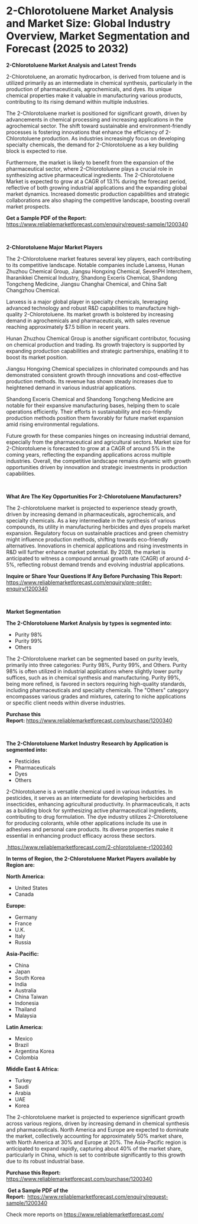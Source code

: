 <p><h1>2-Chlorotoluene Market Analysis and Market Size: Global Industry Overview, Market Segmentation and Forecast (2025 to 2032)</h1></p><p><strong>2-Chlorotoluene Market Analysis and Latest Trends</strong></p>
<p><p>2-Chlorotoluene, an aromatic hydrocarbon, is derived from toluene and is utilized primarily as an intermediate in chemical synthesis, particularly in the production of pharmaceuticals, agrochemicals, and dyes. Its unique chemical properties make it valuable in manufacturing various products, contributing to its rising demand within multiple industries.</p><p>The 2-Chlorotoluene market is positioned for significant growth, driven by advancements in chemical processing and increasing applications in the agrochemical sector. The shift toward sustainable and environment-friendly processes is fostering innovations that enhance the efficiency of 2-Chlorotoluene production. As industries increasingly focus on developing specialty chemicals, the demand for 2-Chlorotoluene as a key building block is expected to rise.</p><p>Furthermore, the market is likely to benefit from the expansion of the pharmaceutical sector, where 2-Chlorotoluene plays a crucial role in synthesizing active pharmaceutical ingredients. The 2-Chlorotoluene Market is expected to grow at a CAGR of 13.1% during the forecast period, reflective of both growing industrial applications and the expanding global market dynamics. Increased domestic production capabilities and strategic collaborations are also shaping the competitive landscape, boosting overall market prospects.</p></p>
<p><strong>Get a Sample PDF of the Report:&nbsp;</strong> <a href="https://www.reliablemarketforecast.com/enquiry/request-sample/1200340?utm_campaign=3099&utm_medium=2&utm_source=Github&utm_content=ia&utm_term=02042025&utm_id=2-chlorotoluene">https://www.reliablemarketforecast.com/enquiry/request-sample/1200340</a></p>
<p>&nbsp;</p>
<p><strong>2-Chlorotoluene Major Market Players</strong></p>
<p><p>The 2-Chlorotoluene market features several key players, each contributing to its competitive landscape. Notable companies include Lanxess, Hunan Zhuzhou Chemical Group, Jiangsu Hongxing Chemical, SevenPH Interchem, Iharanikkei Chemical Industry, Shandong Exceris Chemical, Shandong Tongcheng Medicine, Jiangsu Changhai Chemical, and China Salt Changzhou Chemical. </p><p>Lanxess is a major global player in specialty chemicals, leveraging advanced technology and robust R&D capabilities to manufacture high-quality 2-Chlorotoluene. Its market growth is bolstered by increasing demand in agrochemicals and pharmaceuticals, with sales revenue reaching approximately $7.5 billion in recent years.</p><p>Hunan Zhuzhou Chemical Group is another significant contributor, focusing on chemical production and trading. Its growth trajectory is supported by expanding production capabilities and strategic partnerships, enabling it to boost its market position. </p><p>Jiangsu Hongxing Chemical specializes in chlorinated compounds and has demonstrated consistent growth through innovations and cost-effective production methods. Its revenue has shown steady increases due to heightened demand in various industrial applications.</p><p>Shandong Exceris Chemical and Shandong Tongcheng Medicine are notable for their expansive manufacturing bases, helping them to scale operations efficiently. Their efforts in sustainability and eco-friendly production methods position them favorably for future market expansion amid rising environmental regulations.</p><p>Future growth for these companies hinges on increasing industrial demand, especially from the pharmaceutical and agricultural sectors. Market size for 2-Chlorotoluene is forecasted to grow at a CAGR of around 5% in the coming years, reflecting the expanding applications across multiple industries. Overall, the competitive landscape remains dynamic with growth opportunities driven by innovation and strategic investments in production capabilities.</p></p>
<p>&nbsp;</p>
<p><strong>What Are The Key Opportunities For 2-Chlorotoluene Manufacturers?</strong></p>
<p><p>The 2-chlorotoluene market is projected to experience steady growth, driven by increasing demand in pharmaceuticals, agrochemicals, and specialty chemicals. As a key intermediate in the synthesis of various compounds, its utility in manufacturing herbicides and dyes propels market expansion. Regulatory focus on sustainable practices and green chemistry might influence production methods, shifting towards eco-friendly alternatives. Innovations in chemical applications and rising investments in R&D will further enhance market potential. By 2028, the market is anticipated to witness a compound annual growth rate (CAGR) of around 4-5%, reflecting robust demand trends and evolving industrial applications.</p></p>
<p><strong>Inquire or Share Your Questions If Any Before Purchasing This Report:</strong> <a href="https://www.reliablemarketforecast.com/enquiry/pre-order-enquiry/1200340?utm_campaign=3099&utm_medium=2&utm_source=Github&utm_content=ia&utm_term=02042025&utm_id=2-chlorotoluene">https://www.reliablemarketforecast.com/enquiry/pre-order-enquiry/1200340</a></p>
<p>&nbsp;</p>
<p><strong>Market Segmentation</strong></p>
<p><strong>The 2-Chlorotoluene Market Analysis by types is segmented into:</strong></p>
<p><ul><li>Purity 98%</li><li>Purity 99%</li><li>Others</li></ul></p>
<p><p>The 2-Chlorotoluene market can be segmented based on purity levels, primarily into three categories: Purity 98%, Purity 99%, and Others. Purity 98% is often utilized in industrial applications where slightly lower purity suffices, such as in chemical synthesis and manufacturing. Purity 99%, being more refined, is favored in sectors requiring high-quality standards, including pharmaceuticals and specialty chemicals. The "Others" category encompasses various grades and mixtures, catering to niche applications or specific client needs within diverse industries.</p></p>
<p><strong>Purchase this Report:&nbsp;</strong><a href="https://www.reliablemarketforecast.com/purchase/1200340?utm_campaign=3099&utm_medium=2&utm_source=Github&utm_content=ia&utm_term=02042025&utm_id=2-chlorotoluene">https://www.reliablemarketforecast.com/purchase/1200340</a></p>
<p>&nbsp;</p>
<p><strong>The 2-Chlorotoluene Market Industry Research by Application is segmented into:</strong></p>
<p><ul><li>Pesticides</li><li>Pharmaceuticals</li><li>Dyes</li><li>Others</li></ul></p>
<p><p>2-Chlorotoluene is a versatile chemical used in various industries. In pesticides, it serves as an intermediate for developing herbicides and insecticides, enhancing agricultural productivity. In pharmaceuticals, it acts as a building block for synthesizing active pharmaceutical ingredients, contributing to drug formulation. The dye industry utilizes 2-Chlorotoluene for producing colorants, while other applications include its use in adhesives and personal care products. Its diverse properties make it essential in enhancing product efficacy across these sectors.</p></p>
<p><a href="https://www.reliablemarketforecast.com/2-chlorotoluene-r1200340?utm_campaign=3099&utm_medium=2&utm_source=Github&utm_content=ia&utm_term=02042025&utm_id=2-chlorotoluene">&nbsp;https://www.reliablemarketforecast.com/2-chlorotoluene-r1200340</a></p>
<p><strong>In terms of Region, the 2-Chlorotoluene Market Players available by Region are:</strong></p>
<p>
    <p> <strong> North America: </strong>
        <ul>
            <li>United States</li>
            <li>Canada</li>
        </ul>
        </p> 
    <p> <strong> Europe: </strong>
        <ul>
            <li>Germany</li>
            <li>France</li>
            <li>U.K.</li>
            <li>Italy</li>
            <li>Russia</li>
        </ul>
        </p> 
    <p> <strong> Asia-Pacific: </strong>
        <ul>
            <li>China</li>
            <li>Japan</li>
            <li>South Korea</li>
            <li>India</li>
            <li>Australia</li>
            <li>China Taiwan</li>
            <li>Indonesia</li>
            <li>Thailand</li>
            <li>Malaysia</li>
        </ul>
        </p> 
    <p> <strong> Latin America: </strong>
        <ul>
            <li>Mexico</li>
            <li>Brazil</li>
            <li>Argentina Korea</li>
            <li>Colombia</li>
        </ul>
        </p> 
    <p> <strong> Middle East & Africa: </strong>
        <ul>
            <li>Turkey</li>
            <li>Saudi</li>
            <li>Arabia</li>
            <li>UAE</li>
            <li>Korea</li>
        </ul>
    </p>
    </p>
<p><p>The 2-chlorotoluene market is projected to experience significant growth across various regions, driven by increasing demand in chemical synthesis and pharmaceuticals. North America and Europe are expected to dominate the market, collectively accounting for approximately 50% market share, with North America at 30% and Europe at 20%. The Asia-Pacific region is anticipated to expand rapidly, capturing about 40% of the market share, particularly in China, which is set to contribute significantly to this growth due to its robust industrial base.</p></p>
<p><strong>Purchase this Report: </strong><a href="https://www.reliablemarketforecast.com/purchase/1200340?utm_campaign=3099&utm_medium=2&utm_source=Github&utm_content=ia&utm_term=02042025&utm_id=2-chlorotoluene">https://www.reliablemarketforecast.com/purchase/1200340</a></p>
<p>&nbsp;<strong>Get a Sample PDF of the Report:&nbsp;&nbsp;</strong><a href="https://www.reliablemarketforecast.com/enquiry/request-sample/1200340?utm_campaign=3099&utm_medium=2&utm_source=Github&utm_content=ia&utm_term=02042025&utm_id=2-chlorotoluene">https://www.reliablemarketforecast.com/enquiry/request-sample/1200340</a></p>
<p><strong></strong></p>
<p>Check more reports on <a href="https://www.reliablemarketforecast.com/?utm_campaign=3099&utm_medium=2&utm_source=Github&utm_content=ia&utm_term=02042025&utm_id=2-chlorotoluene">https://www.reliablemarketforecast.com/</a></p>